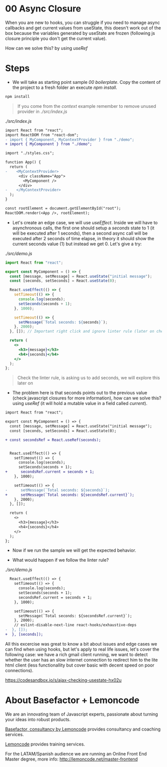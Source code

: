 # 00 Async Closure

When you are new to hooks, you can struggle if you need to manage async callbacks and get
current values from useState, this doesn't work out of the box because the variables
generated by useState are frozen (following js closure principle you don't get the current
value).

How can we solve this? by using _useRef_

# Steps

- We will take as starting point sample _00 boilerplate_. Copy the content of the
  project to a fresh folder an execute _npm install_.

```bash
npm install
```

> If you come from the _context_ example remember to remove unused provider in _./src/index.js_

_./src/index.js_

```diff
import React from "react";
import ReactDOM from "react-dom";
- import { MyComponent, MyContextProvider } from "./demo";
+ import { MyComponent } from "./demo";

import "./styles.css";

function App() {
  return (
-    <MyContextProvider>
      <div className="App">
        <MyComponent />
      </div>
-    </MyContextProvider>
  );
}

const rootElement = document.getElementById("root");
ReactDOM.render(<App />, rootElement);
```

- Let's create an edge case, we will use _useEffect_. Inside we will have to asynchronous calls,
  the first one should setup a _seconds_ state to 1 (it will be executed after 1 seconds), then
  a second async call will be executed after 2 seconds of time elapse, in theory it should
  show the current seconds value (1) but instead we get 0. Let's give a try:

_./src/demo.js_

```jsx
import React from "react";

export const MyComponent = () => {
  const [message, setMessage] = React.useState("initial message");
  const [seconds, setSeconds] = React.useState(0);

  React.useEffect(() => {
    setTimeout(() => {
      console.log(seconds);
      setSeconds(seconds + 1);
    }, 1000);

    setTimeout(() => {
      setMessage(`Total seconds: ${seconds}`);
    }, 2000);
  }, []); // Important right click and ignore linter rule (later on check what happens)

  return (
    <>
      <h3>{message}</h3>
      <h4>{seconds}</h4>
    </>
  );
};
```

> Check the linter rule, is asking us to add seconds, we will explore this later on

- The problem here is that seconds points out to the previous value (check javascript closures
  for more information), how can we solve this? using _useRef_ (it will hold a mutable value in
  a field called _current_).

```diff
import React from "react";

export const MyComponent = () => {
  const [message, setMessage] = React.useState("initial message");
  const [seconds, setSeconds] = React.useState(0);

+ const secondsRef = React.useRef(seconds);


  React.useEffect(() => {
    setTimeout(() => {
      console.log(seconds);
      setSeconds(seconds + 1);
+      secondsRef.current = seconds + 1;
    }, 1000);

    setTimeout(() => {
-      setMessage(`Total seconds: ${seconds}`);
+      setMessage(`Total seconds: ${secondsRef.current}`);
    }, 2000);
  }, []);

  return (
    <>
      <h3>{message}</h3>
      <h4>{seconds}</h4>
    </>
  );
};
```

- Now if we run the sample we will get the expected behavior.

- What would happen if we follow the linter rule?

_./src/demo.js_

```diff
  React.useEffect(() => {
    setTimeout(() => {
      console.log(seconds);
      setSeconds(seconds + 1);
      secondsRef.current = seconds + 1;
    }, 1000);

    setTimeout(() => {
      setMessage(`Total seconds: ${secondsRef.current}`);
    }, 2000);
    // eslint-disable-next-line react-hooks/exhaustive-deps
-  }, []);
+  }, [seconds]);
```

All this excercise was great to know a bit about issues and edge
cases we can find when using hooks, but let's apply to real life
issues, let's cover the following case: we have a rich gmail client
running, we want to detect whether the user has an slow internet
connection to redirect him to the lite html client (less
functionallity but cover basic with decent speed on poor
connections).

https://codesandbox.io/s/ajax-checking-usestate-hx02u

# About Basefactor + Lemoncode

We are an innovating team of Javascript experts, passionate about turning your ideas into robust products.

[Basefactor, consultancy by Lemoncode](http://www.basefactor.com) provides consultancy and coaching services.

[Lemoncode](http://lemoncode.net/services/en/#en-home) provides training services.

For the LATAM/Spanish audience we are running an Online Front End Master degree, more info: http://lemoncode.net/master-frontend
